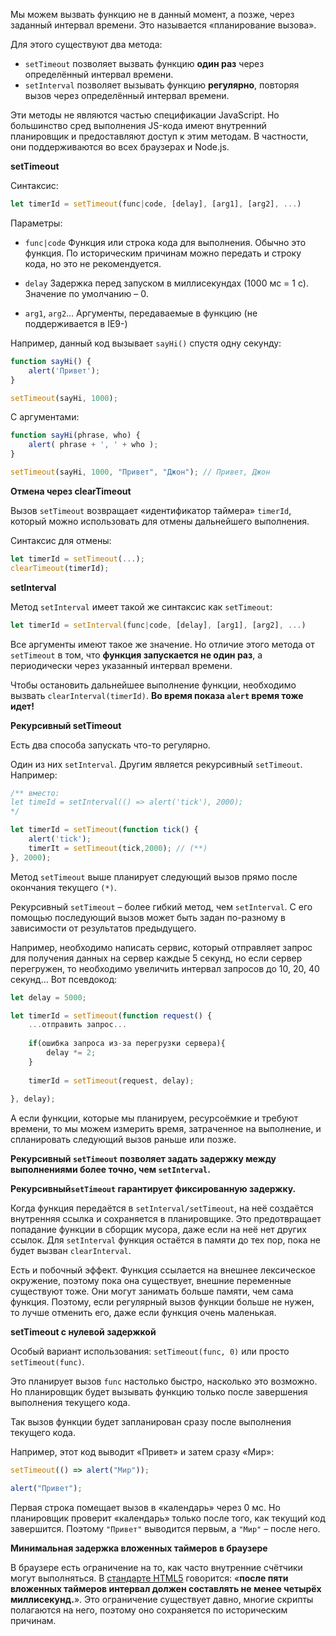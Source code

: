 Мы можем вызвать функцию не в данный момент, а позже, через заданный интервал времени. Это называется «планирование вызова».

Для этого существуют два метода:

-   `setTimeout` позволяет вызвать функцию **один раз** через определённый интервал времени.
-   `setInterval` позволяет вызывать функцию **регулярно**, повторяя вызов через определённый интервал времени.

Эти методы не являются частью спецификации JavaScript. Но большинство сред выполнения JS-кода имеют внутренний планировщик и предоставляют доступ к этим методам. В частности, они поддерживаются во всех браузерах и Node.js.

**setTimeout**

Синтаксис:
```js
let timerId = setTimeout(func|code, [delay], [arg1], [arg2], ...)
```
Параметры:

- `func|code`
Функция или строка кода для выполнения. Обычно это функция. По историческим причинам можно передать и строку кода, но это не рекомендуется.

- `delay`
Задержка перед запуском в миллисекундах (1000 мс = 1 с). Значение по умолчанию – 0.

- `arg1`, `arg2`…
Аргументы, передаваемые в функцию (не поддерживается в IE9-)

Например, данный код вызывает `sayHi()` спустя одну секунду:
```js
function sayHi() {
	alert('Привет'); 
} 

setTimeout(sayHi, 1000);
```
С аргументами:
```js
function sayHi(phrase, who) {
	alert( phrase + ', ' + who );
}

setTimeout(sayHi, 1000, "Привет", "Джон"); // Привет, Джон
```

**Отмена через clearTimeout**

Вызов `setTimeout` возвращает «идентификатор таймера» `timerId`, который можно использовать для отмены дальнейшего выполнения.

Синтаксис для отмены:
```js
let timerId = setTimeout(...);
clearTimeout(timerId);
```

**setInterval**

Метод `setInterval` имеет такой же синтаксис как `setTimeout`:
```js
let timerId = setInterval(func|code, [delay], [arg1], [arg2], ...)
```
Все аргументы имеют такое же значение. Но отличие этого метода от `setTimeout` в том, что **функция запускается не один раз**, а периодически через указанный интервал времени.

Чтобы остановить дальнейшее выполнение функции, необходимо вызвать `clearInterval(timerId)`.
**Во время показа `alert` время тоже идет!**

**Рекурсивный setTimeout**

Есть два способа запускать что-то регулярно.

Один из них `setInterval`. Другим является рекурсивный `setTimeout`. Например:
```js
/** вместо:
let timeId = setInterval(() => alert('tick'), 2000);
*/

let timerId = setTimeout(function tick() {
	alert('tick');
	timerIt = setTimeout(tick,2000); // (**)
}, 2000);
```
Метод `setTimeout` выше планирует следующий вызов прямо после окончания текущего `(*)`.

Рекурсивный `setTimeout` – более гибкий метод, чем `setInterval`. С его помощью последующий вызов может быть задан по-разному в зависимости от результатов предыдущего.

Например, необходимо написать сервис, который отправляет запрос для получения данных на сервер каждые 5 секунд, но если сервер перегружен, то необходимо увеличить интервал запросов до 10, 20, 40 секунд… Вот псевдокод:
```js
let delay = 5000;

let timerId = setTimeout(function request() {
	...отправить запрос...
	
	if(ошибка запроса из-за перегрузки сервера){
		delay *= 2;
	}
	
	timerId = setTimeout(request, delay);
	
}, delay);
```
А если функции, которые мы планируем, ресурсоёмкие и требуют времени, то мы можем измерить время, затраченное на выполнение, и спланировать следующий вызов раньше или позже.

**Рекурсивный `setTimeout` позволяет задать задержку между выполнениями более точно, чем `setInterval`.**

**Рекурсивный`setTimeout` гарантирует фиксированную задержку.**

Когда функция передаётся в `setInterval/setTimeout`, на неё создаётся внутренняя ссылка и сохраняется в планировщике. Это предотвращает попадание функции в сборщик мусора, даже если на неё нет других ссылок.
Для `setInterval` функция остаётся в памяти до тех пор, пока не будет вызван `clearInterval`.

Есть и побочный эффект. Функция ссылается на внешнее лексическое окружение, поэтому пока она существует, внешние переменные существуют тоже. Они могут занимать больше памяти, чем сама функция. Поэтому, если регулярный вызов функции больше не нужен, то лучше отменить его, даже если функция очень маленькая.

**setTimeout с нулевой задержкой**

Особый вариант использования: `setTimeout(func, 0)` или просто `setTimeout(func)`.

Это планирует вызов `func` настолько быстро, насколько это возможно. Но планировщик будет вызывать функцию только после завершения выполнения текущего кода.

Так вызов функции будет запланирован сразу после выполнения текущего кода.

Например, этот код выводит «Привет» и затем сразу «Мир»:
```js
setTimeout(() => alert("Мир"));

alert("Привет");
```
Первая строка помещает вызов в «календарь» через 0 мс. Но планировщик проверит «календарь» только после того, как текущий код завершится. Поэтому `"Привет"` выводится первым, а `"Мир"` – после него.

**Минимальная задержка вложенных таймеров в браузере**

В браузере есть ограничение на то, как часто внутренние счётчики могут выполняться. В [стандарте HTML5](https://www.w3.org/TR/html5/webappapis.html#timers) говорится: «**после пяти вложенных таймеров интервал должен составлять не менее четырёх миллисекунд.**».
Это ограничение существует давно, многие скрипты полагаются на него, поэтому оно сохраняется по историческим причинам.